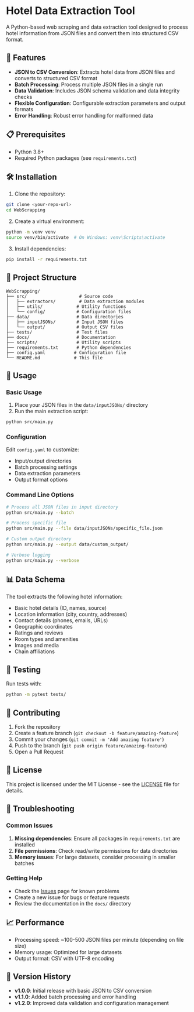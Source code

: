 # Hotel Data Extraction Tool

A Python-based web scraping and data extraction tool designed to process hotel information from JSON files and convert them into structured CSV format.

## 🚀 Features

- **JSON to CSV Conversion**: Extracts hotel data from JSON files and converts to structured CSV format
- **Batch Processing**: Process multiple JSON files in a single run
- **Data Validation**: Includes JSON schema validation and data integrity checks
- **Flexible Configuration**: Configurable extraction parameters and output formats
- **Error Handling**: Robust error handling for malformed data

## 📋 Prerequisites

- Python 3.8+
- Required Python packages (see `requirements.txt`)

## 🛠️ Installation

1. Clone the repository:
```bash
git clone <your-repo-url>
cd WebScrapping
```

2. Create a virtual environment:
```bash
python -m venv venv
source venv/bin/activate  # On Windows: venv\Scripts\activate
```

3. Install dependencies:
```bash
pip install -r requirements.txt
```

## 📁 Project Structure

```
WebScrapping/
├── src/                    # Source code
│   ├── extractors/         # Data extraction modules
│   ├── utils/             # Utility functions
│   └── config/            # Configuration files
├── data/                  # Data directories
│   ├── inputJSONs/        # Input JSON files
│   └── output/            # Output CSV files
├── tests/                 # Test files
├── docs/                  # Documentation
├── scripts/               # Utility scripts
├── requirements.txt       # Python dependencies
├── config.yaml           # Configuration file
└── README.md             # This file
```

## 🚀 Usage

### Basic Usage

1. Place your JSON files in the `data/inputJSONs/` directory
2. Run the main extraction script:

```bash
python src/main.py
```

### Configuration

Edit `config.yaml` to customize:
- Input/output directories
- Batch processing settings
- Data extraction parameters
- Output format options

### Command Line Options

```bash
# Process all JSON files in input directory
python src/main.py --batch

# Process specific file
python src/main.py --file data/inputJSONs/specific_file.json

# Custom output directory
python src/main.py --output data/custom_output/

# Verbose logging
python src/main.py --verbose
```

## 📊 Data Schema

The tool extracts the following hotel information:
- Basic hotel details (ID, names, source)
- Location information (city, country, addresses)
- Contact details (phones, emails, URLs)
- Geographic coordinates
- Ratings and reviews
- Room types and amenities
- Images and media
- Chain affiliations

## 🧪 Testing

Run tests with:
```bash
python -m pytest tests/
```

## 🤝 Contributing

1. Fork the repository
2. Create a feature branch (`git checkout -b feature/amazing-feature`)
3. Commit your changes (`git commit -m 'Add amazing feature'`)
4. Push to the branch (`git push origin feature/amazing-feature`)
5. Open a Pull Request

## 📝 License

This project is licensed under the MIT License - see the [LICENSE](LICENSE) file for details.

## 🐛 Troubleshooting

### Common Issues

1. **Missing dependencies**: Ensure all packages in `requirements.txt` are installed
2. **File permissions**: Check read/write permissions for data directories
3. **Memory issues**: For large datasets, consider processing in smaller batches

### Getting Help

- Check the [Issues](../../issues) page for known problems
- Create a new issue for bugs or feature requests
- Review the documentation in the `docs/` directory

## 📈 Performance

- Processing speed: ~100-500 JSON files per minute (depending on file size)
- Memory usage: Optimized for large datasets
- Output format: CSV with UTF-8 encoding

## 🔄 Version History

- **v1.0.0**: Initial release with basic JSON to CSV conversion
- **v1.1.0**: Added batch processing and error handling
- **v1.2.0**: Improved data validation and configuration management 